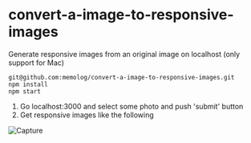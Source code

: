 # convert-a-image-to-responsive-images
Generate responsive images from an original image on localhost (only support for Mac)

```
git@github.com:memolog/convert-a-image-to-responsive-images.git
npm install
npm start
```

1. Go localhost:3000 and select some photo and push 'submit' button
2. Get responsive images like the following

![Capture](https://memolog.github.com/blog/assets/images/generate-responsive-images.png)

